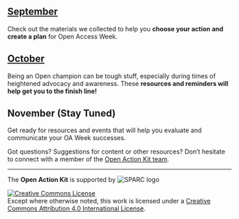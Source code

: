 ## [September](https://sparcopen.github.io/Open-Action-Kit/september)
Check out the materials we collected to help you **choose your action and create a plan** for Open Access Week.
## [October](https://sparcopen.github.io/Open-Action-Kit/october)
Being an Open champion can be tough stuff, especially during times of heightened advocacy and awareness. These **resources and reminders will help get you to the finish line!**
## November (Stay Tuned)
Get ready for resources and events that will help you evaluate and communicate your OA Week successes.

Got questions? Suggestions for content or other resources? Don’t hesitate to connect with a member of the [Open Action Kit team](https://sparcopen.github.io/Open-Action-Kit/team).

--------------------

The **Open Action Kit** is supported by  ![SPARC logo](https://github.com/sparcopen/Open-Action-Kit/blob/master/docs/_images/tiny_sparc.png?raw=true)

<a rel="license" href="http://creativecommons.org/licenses/by/4.0/"><img alt="Creative Commons License" style="border-width:0" src="https://i.creativecommons.org/l/by/4.0/80x15.png" /></a><br />Except where otherwise noted, this work is licensed under a <a rel="license" href="http://creativecommons.org/licenses/by/4.0/">Creative Commons Attribution 4.0 International License</a>.
